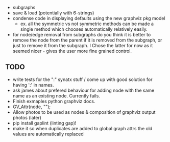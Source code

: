  - subgraphs
 - save & load (potentially with 6-strings)
 - condense code in displaying defaults using the new graphviz pkg model
    - ex. all the symmetric vs not symmetric methods can be made a single method which chooses automatically relatively easily.
- for node/edge removal from subgraphs do you think it is better to remove the node from the parent if it is removed from the subgraph, or just to remove it from the subgraph. I Chose the latter for now as it seemed nicer - gives the user more fine grained control.

## TODO
 - write tests for the ":" synatx stuff / come up with good solution for having ':' in names.
 - ask james about prefered behaviour for adding node with the same name as an existing node. Currently fails.
 - Finish exmaples python graphviz docs.
 - GV_Attr(node, "");
 - Allow photos to be used as nodes & composition of graphviz output photos (later)
 - pip install gaplint (linting gap)!
 - make it so when duplicates are added to global graph attrs the old values are automatically replaced
